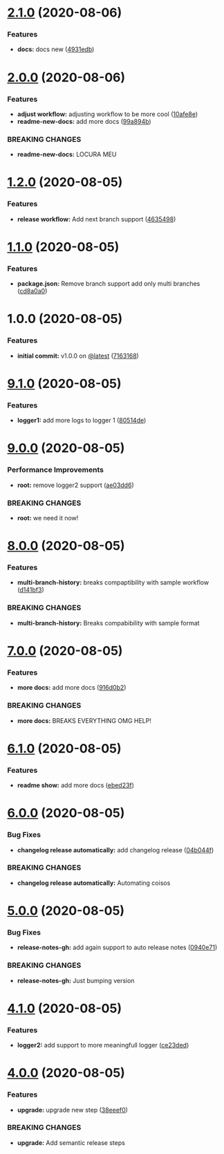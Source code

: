 # [2.1.0](https://github.com/devsoutinho/random-names-new/compare/v2.0.0...v2.1.0) (2020-08-06)


### Features

* **docs:** docs new ([4931edb](https://github.com/devsoutinho/random-names-new/commit/4931edb0cee1e44b5663ee9031bd925da6fb17c4))

# [2.0.0](https://github.com/devsoutinho/random-names-new/compare/v1.2.0...v2.0.0) (2020-08-06)


### Features

* **adjust workflow:** adjusting workflow to be more cool ([10afe8e](https://github.com/devsoutinho/random-names-new/commit/10afe8ef2dee4ca095fd601b176f17bec09a61ca))
* **readme-new-docs:** add more docs ([99a894b](https://github.com/devsoutinho/random-names-new/commit/99a894bec8d1fab2ef2e72aa87ec0a7f2ad568c0))


### BREAKING CHANGES

* **readme-new-docs:** LOCURA MEU

# [1.2.0](https://github.com/devsoutinho/random-names-new/compare/v1.1.0...v1.2.0) (2020-08-05)


### Features

* **release workflow:** Add next branch support ([4635498](https://github.com/devsoutinho/random-names-new/commit/4635498f2e1a36f66906540121efce1192f30354))

# [1.1.0](https://github.com/devsoutinho/random-names-new/compare/v1.0.0...v1.1.0) (2020-08-05)


### Features

* **package.json:** Remove branch support add only multi branches ([cd8a0a0](https://github.com/devsoutinho/random-names-new/commit/cd8a0a079a57d5b86b398ba9f85d9bda985f4725))

# 1.0.0 (2020-08-05)


### Features

* **initial commit:** v1.0.0 on [@latest](https://github.com/latest) ([7163168](https://github.com/devsoutinho/random-names-new/commit/716316827c4d64de9c219621089cac21637677a0))

# [9.1.0](https://github.com/devsoutinho/random-names/compare/v9.0.0...v9.1.0) (2020-08-05)


### Features

* **logger1:** add more logs to logger 1 ([80514de](https://github.com/devsoutinho/random-names/commit/80514de3273739da50292f39e9246a354e59b9fd))

# [9.0.0](https://github.com/devsoutinho/random-names/compare/v8.0.0...v9.0.0) (2020-08-05)


### Performance Improvements

* **root:** remove logger2 support ([ae03dd6](https://github.com/devsoutinho/random-names/commit/ae03dd6dabcd9371c7143b67d244e9616caaea2e))


### BREAKING CHANGES

* **root:** we need it now!

# [8.0.0](https://github.com/devsoutinho/random-names/compare/v7.0.0...v8.0.0) (2020-08-05)


### Features

* **multi-branch-history:** breaks compaptibility with sample workflow ([d141bf3](https://github.com/devsoutinho/random-names/commit/d141bf319734a094711cdc86f622f491c77c4ad7))


### BREAKING CHANGES

* **multi-branch-history:** Breaks compabibility with sample format

# [7.0.0](https://github.com/devsoutinho/random-names/compare/v6.1.0...v7.0.0) (2020-08-05)


### Features

* **more docs:** add more docs ([916d0b2](https://github.com/devsoutinho/random-names/commit/916d0b25ea26fb2efe1cd065bc4a120ca585c913))


### BREAKING CHANGES

* **more docs:** BREAKS EVERYTHING OMG HELP!

# [6.1.0](https://github.com/devsoutinho/random-names/compare/v6.0.0...v6.1.0) (2020-08-05)


### Features

* **readme show:** add more docs ([ebed23f](https://github.com/devsoutinho/random-names/commit/ebed23f53c35c01a0878f77c9084ef2312e1c4ce))

# [6.0.0](https://github.com/devsoutinho/random-names/compare/v5.0.0...v6.0.0) (2020-08-05)


### Bug Fixes

* **changelog release automatically:** add changelog release ([04b044f](https://github.com/devsoutinho/random-names/commit/04b044f3cbf191d1c2c8cd92717ace6c491e03b1))


### BREAKING CHANGES

* **changelog release automatically:** Automating coisos

# [5.0.0](https://github.com/devsoutinho/random-names/compare/v4.1.0...v5.0.0) (2020-08-05)


### Bug Fixes

* **release-notes-gh:** add again support to auto release notes ([0940e71](https://github.com/devsoutinho/random-names/commit/0940e719fab0077b4383022258ee68815b0ad137))


### BREAKING CHANGES

* **release-notes-gh:** Just bumping version

# [4.1.0](https://github.com/devsoutinho/random-names/compare/v4.0.0...v4.1.0) (2020-08-05)


### Features

* **logger2:** add support to more meaningfull logger ([ce23ded](https://github.com/devsoutinho/random-names/commit/ce23dedf0408c8e94ef791dbebfa7fd84bea5304))

# [4.0.0](https://github.com/devsoutinho/random-names/compare/v3.0.0...v4.0.0) (2020-08-05)


### Features

* **upgrade:** upgrade new step ([38eeef0](https://github.com/devsoutinho/random-names/commit/38eeef042007b527237b5dc97b5ce23bfc35b28e))


### BREAKING CHANGES

* **upgrade:** Add semantic release steps
